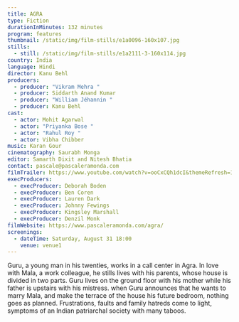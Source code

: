 ```yaml
---
title: AGRA
type: Fiction
durationInMinutes: 132 minutes
program: features
thumbnail: /static/img/film-stills/e1a0096-160x107.jpg
stills:
  - still: /static/img/film-stills/e1a2111-3-160x114.jpg
country: India
language: Hindi
director: Kanu Behl
producers:
  - producer: "Vikram Mehra "
  - producer: Siddarth Anand Kumar
  - producer: "William Jéhannin "
  - producer: Kanu Behl
cast:
  - actor: Mohit Agarwal
  - actor: "Priyanka Bose "
  - actor: "Rahul Roy "
  - actor: Vibha Chibber
music: Karan Gour
cinematography: Saurabh Monga
editor: Samarth Dixit and Nitesh Bhatia
contact: pascale@pascaleramonda.com
filmTrailer: https://www.youtube.com/watch?v=ooCxCQh1dcI&themeRefresh=1
execProducers:
  - execProducer: Deborah Boden
  - execProducer: Ben Coren
  - execProducer: Lauren Dark
  - execProducer: Johnny Fewings
  - execProducer: Kingsley Marshall
  - execProducer: Denzil Monk
filmWebsite: https://www.pascaleramonda.com/agra/
screenings:
  - dateTime: Saturday, August 31 18:00
    venue: venue1
---
```

Guru, a young man in his twenties, works in a call center in Agra. In love with Mala, a work colleague, he stills lives with his parents, whose house is divided in two parts. Guru lives on the ground floor with his mother while his father is upstairs with his mistress. when Guru announces that he wants to marry Mala, and make the terrace of the house his future bedroom, nothing goes as planned. Frustrations, faults and family hatreds come to light, symptoms of an Indian patriarchal society with many taboos.
